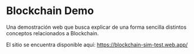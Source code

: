 # Blockchain Demo

Una demostración web que busca explicar de una forma sencilla distintos conceptos relacionados a Blockchain.

El sitio se encuentra disponible aquí: <https://blockchain-sim-test.web.app/>
